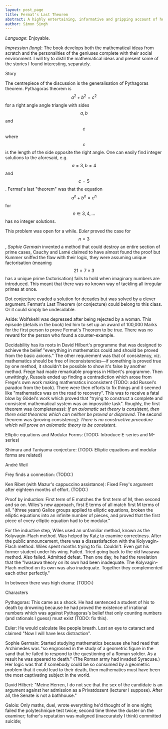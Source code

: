 ```yaml
---
layout: post_page
title: Fermat's Last Theorem
abstract: A highly entertaining, informative and gripping account of how one of the most celebrated problems in mathematics was solved by Andrew Wiles. In addition to being sprinkled with memorable anecdotes, nearly all the major concepts involved have been explained with an uncanny clarity.
author: Simon Singh
---
```


*Language*: Enjoyable.

*Impression (long)*: The book develops both the mathematical ideas from scratch and the personalities of the geniuses complete with their social environment. I will try to distil the mathematical ideas and present some of the stories I found interesting, separately.



Story

The centrepiece of the discussion is the generalisation of Pythagoras theorem. Pythagoras theorem is $$a^2 + b^2 = c^2$$ for a right angle angle triangle with sides $$a,b$$ and $$c$$ where $$c$$ is the length of the side opposite the right angle. One can easily find integer solutions to the aforesaid, e.g. $$a=3,b=4$$ and $$c=5$$. Fermat's last "theorem" was that the equation $$a^n + b^n = c^n $$ for $$n\in{3,4,\dots}$$ has no integer solutions.

This problem was open for a while. *Euler* proved the case for $$n=3$$, *Sophie Germain* invented a method that could destroy an entire section of prime cases, Cauchy and Lamé claimed to have almost found the proof but Kummer sniffed the flaw with their logic, they were assuming unique factorisation (meaning $$21=7\times 3$$ has a unique prime factorisation) fails to hold when imaginary numbers are introduced. This meant that there was no known way of tackling all irregular primes at once.

Dot conjecture evaded a solution for decades but was solved by a clever argument. Fermat's Last Theorem (or conjecture) could belong to this class. Or it could simply be undecidable. 

Aside: Wolfskehl was depressed after being rejected by a woman. This episode (details in the book) led him to set up an award of 100,000 Marks for the first person to prove Fermat's Theorem to be true. There was no reward for the person who found a counter-example.

Decidability has its roots in David Hilbert's programme that was designed to achieve the belief "everything in mathematics could and should be proved from the basic axioms." The other requirement was that of consistency, viz. mathematics should be free of inconsistencies—if something is proved true by one method, it shouldn't be possible to show it's false by another method. Frege had made remarkable progress in Hilbert's programme. Then unwittingly, Russels ended up finding a contradiction which arose from Frege's own work making mathematics inconsistent (TODO: add Russel's paradox from the book). There were then efforts to fix things and it seemed like "mathematics was on the road to recovery". This was to receive a fatal blow by Gödel's work which proved that "trying to construct a complete and consistent mathematical system was an impossible task". Roughly, the first theorem was (completeness): *If an axiomatic set theory is consistent, then there exist theorems which can neither be proved or disproved.* The second theorem was (proving consistency): *There is no constructive procedure which will prove on axiomatic theory to be consistent*. 

Elliptic equations and Modular Forms: (TODO: Introduce E-series and M-series)

Shimura and Taniyama conjecture: (TODO: Elliptic equations and modular forms are related)

André Weil

Frey finds a connection: (TODO:)

Ken Ribet (with Mazur's cappuccino assistance): Fixed Frey's argument after eighteen months of effort. (TODO:)

Proof by induction: First term of E matches the first term of M, then second and so on. Wiles's new approach, first E terms of all match first M terms of all. "(three years) Galios groups applied to elliptic equations, broken the elliptic equations into an infinite number of pieces, and proved that the first piece of every elliptic equation had to be modular."

For the inductive step, Wiles used an unfamiliar method, known as the Kolyvagin-Flach method. Was helped by Katz to examine correctness. After the public announcement, there was a dissastisfaction with the Kolyvagin-Flach method. Wiles spent months trying to fix. Couldn't. Even got his former student under his wing. Failed. Tried going back to the old Iwasawa method. Also failed. Admitted defeat. Then one day, he had the revelation that the "Iwasawa theory on its own had been inadequate. The Kolyvagin-Flach method on its own was also inadequate. Together they complemented each other perfectly."

In between there was high drama: (TODO:)





Characters

Pythagoras: This came as a shock. He had sentenced a student of his to death by drowning because he had proved the existence of irrational numbers which was against Pythagoras's belief that only counting numbers (and rationals I guess) must exist (TODO: fix this).

Euler: He would calculate like people breath. Lost an eye to cataract and claimed "Now I will have less distraction".

Sophie Germain: Started studying mathematics because she had read that Archimedes was "so engrossed in the study of a geometric figure in the sand that he failed to respond to the questioning of a Roman soldier. As a result he was speared to death." (The Roman army had invaded Syracuse.)  Her logic was that if somebody could be so consumed by a geometric problem that it could lead to their death, then mathematics must have been the most captivating subject in the world.

David Hilbert: "Meine Herren, I do not see that the sex of the candidate is an argument against her admission as a Privatdozent (lecturer I suppose). After all, the Senate is not a bathhouse."

Galois: Only maths, duel, wrote everything he'd thought of in one night; failed the polytechnique test twice; second time threw the duster on the examiner; father's reputation was maligned (inaccurately I think) committed suicide; 